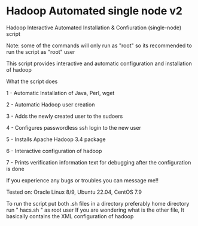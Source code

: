 # Hadoop Automated single node v2 
Hadoop Interactive Automated Installation & Confiuration (single-node) script

Note: some of the commands will only run as "root" so its recommended to run the script as "root" user


This script provides interactive and automatic configuration and installation of hadoop

What the script does

  1 - Automatic Installation of Java, Perl, wget

  2 - Automatic Hadoop user creation

  3 - Adds the newly created user to the sudoers

  4 - Configures passwordless ssh login to the new user

  5 - Installs Apache Hadoop 3.4 package 

  6 - Interactive configuration of hadoop 

  7 - Prints verification information text for debugging after the configuration is done


If you experience any bugs or troubles you can message me!!

Tested on: Oracle Linux 8/9, Ubuntu 22.04, CentOS 7.9 

To run the script
put both .sh files in a directory preferably home directory 
run " hacs.sh " as root user 
If you are wondering what is the other file, It basically contains the XML configuration of hadoop 
